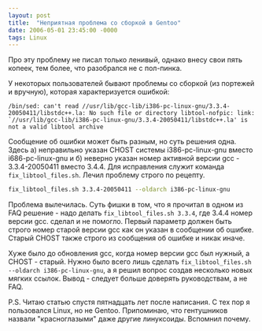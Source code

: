 ```yaml
---
layout: post
title:  "Неприятная проблема со сборкой в Gentoo"
date: 2006-05-01 23:45:00 -0000
tags: Linux
---
```


Про эту проблему не писал только ленивый, однако внесу свои пять копеек, тем более, что разобрался не с пол-пинка. 

У некоторых пользователей бывают проблемы со сборкой (из портежей и вручную), которая характеризуется ошибкой:

```
/bin/sed: can't read //usr/lib/gcc-lib/i386-pc-linux-gnu/3.3.4-20050411/libstdc++.la: No such file or directory libtool-nofpic: link: `//usr/lib/gcc-lib/i386-pc-linux-gnu/3.3.4-20050411/libstdc++.la' is not a valid libtool archive
```

Сообщение об ошибки может быть разным,  но суть решения одна. Здесь а) неправильно указан CHOST системы i386-pc-linux-gnu вместо i686-pc-linux-gnu и б) неверно указан номер активной версии gcc - 3.3.4-20050411 вместо 3.4.4. Для исправления служит команда `fix_libtool_files.sh`. Лечил проблему строго по рецепту.

```sh
fix_libtool_files.sh 3.3.4-20050411 --oldarch i386-pc-linux-gnu
```

Проблема вылечилась. Суть фишки в том, что я прочитал в одном из FAQ решение - надо делать ```fix_libtool_files.sh 3.3.4```,  где 3.4.4 номер версии gcc. сделал и не помогло. Первый параметр должен быть строго номер старой версии gcc как он указан в сообщении об ошибке. Старый CHOST также строго из сообщения об ошибке и никак иначе.

Хуже было до обновления gcc, когда номер версии gcc был нужный, а CHOST - старый. Нужно было всего лишь сделать ```fix_libtool_files.sh --oldarch i386-pc-linux-gnu```, а я решил вопрос создав несколько новых мягких ссылок. Вывод - следует больше доверять руководствам, а не FAQ.

P.S. Читаю статью спустя пятнадцать лет после написания. С тех пор я пользовался Linux, но не Gentoo. Припоминаю, что гентушников назвали "красноглазыми" даже другие линуксоиды. Вспомнил почему.